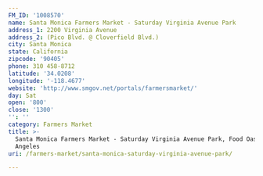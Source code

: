 ```yaml
---
FM_ID: '1008570'
name: Santa Monica Farmers Market - Saturday Virginia Avenue Park
address_1: 2200 Virginia Avenue
address_2: (Pico Blvd. @ Cloverfield Blvd.)
city: Santa Monica
state: California
zipcode: '90405'
phone: 310 458-8712
latitude: '34.0208'
longitude: '-118.4677'
website: 'http://www.smgov.net/portals/farmersmarket/'
day: Sat
open: '800'
close: '1300'
'': ''
category: Farmers Market
title: >-
  Santa Monica Farmers Market - Saturday Virginia Avenue Park, Food Oasis Los
  Angeles
uri: /farmers-market/santa-monica-saturday-virginia-avenue-park/

---
```

